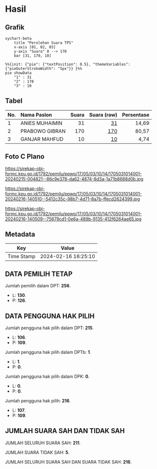 # Hasil

## Grafik

```mermaid
xychart-beta
    title "Perolehan Suara TPS"
    x-axis [01, 02, 03]
    y-axis "Suara" 0 --> 170
    bar [31, 170, 10]
```

```mermaid
%%{init: {"pie": {"textPosition": 0.5}, "themeVariables": {"pieOuterStrokeWidth": "5px"}} }%%
pie showData
    "1" : 31
    "2" : 170
    "3" : 10
```

## Tabel

| No. | Nama Paslon    | Suara | Suara (raw) | Persentase |
|:--- |:-------------- | -----:| -----------:| ----------:|
| 1   | ANIES MUHAIMIN | 31    | [31][p-1]   | 14,69      |
| 2   | PRABOWO GIBRAN | 170   | [170][p-2]  | 80,57      |
| 3   | GANJAR MAHFUD  | 10    | [10][p-3]   | 4,74       |


[p-1]: https://github.com/gigit-pemilu/pemilu-2024-17-bengkulu/blob/main/pilpres/hitung-suara/sub/17-bengkulu/sub/05-seluma/sub/03-talo/sub/1014-masmambang/sub/001-tps/sub/paslon-1.txt
[p-2]: https://github.com/gigit-pemilu/pemilu-2024-17-bengkulu/blob/main/pilpres/hitung-suara/sub/17-bengkulu/sub/05-seluma/sub/03-talo/sub/1014-masmambang/sub/001-tps/sub/paslon-2.txt
[p-3]: https://github.com/gigit-pemilu/pemilu-2024-17-bengkulu/blob/main/pilpres/hitung-suara/sub/17-bengkulu/sub/05-seluma/sub/03-talo/sub/1014-masmambang/sub/001-tps/sub/paslon-3.txt

## Foto C Plano

https://sirekap-obj-formc.kpu.go.id/1792/pemilu/ppwp/17/05/03/10/14/1705031014001-20240215-004821--86c9e378-da62-4874-8d3a-1a71b8688d0b.jpg

https://sirekap-obj-formc.kpu.go.id/1792/pemilu/ppwp/17/05/03/10/14/1705031014001-20240216-140510--5412c35c-98b7-4d71-8a7b-ffecd2624399.jpg

https://sirekap-obj-formc.kpu.go.id/1792/pemilu/ppwp/17/05/03/10/14/1705031014001-20240216-140509--75679cd1-0e6a-489b-9135-412f6264ae65.jpg


## Metadata

| Key        | Value               |
| ---------- | ------------------- |
| Time Stamp | 2024-02-16 16:25:10 |


## DATA PEMILIH TETAP

Jumlah pemilih dalam DPT: **256**.
 * L: **130**.
 * P: **126**.

## DATA PENGGUNA HAK PILIH

Jumlah pengguna hak pilih dalam DPT: **215**.
 * L: **106**.
 * P: **109**.

Jumlah pengguna hak pilih dalam DPTb: **1**.
 * L: **1**.
 * P: **0**.

Jumlah pengguna hak pilih dalam DPK: **0**.
 * L: **0**.
 * P: **0**.

Jumlah pengguna hak pilih: **216**.
 * L: **107**.
 * P: **109**.

## JUMLAH SUARA SAH DAN TIDAK SAH

JUMLAH SELURUH SUARA SAH: **211**.

JUMLAH SUARA TIDAK SAH: **5**.

JUMLAH SELURUH SUARA SAH DAN SUARA TIDAK SAH: **216**.


